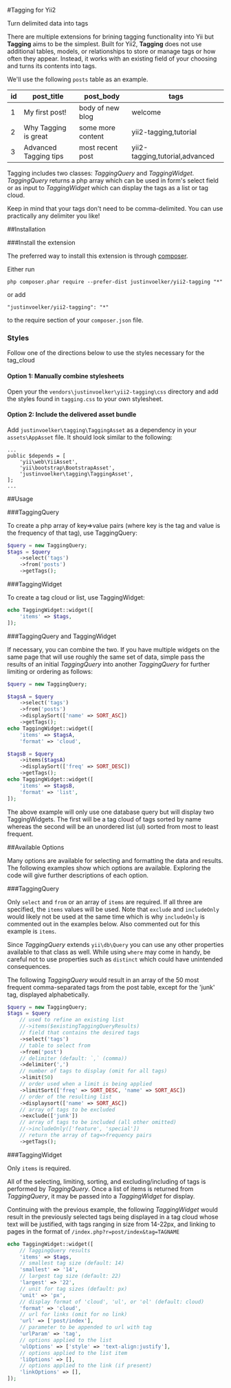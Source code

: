 #Tagging for Yii2

Turn delimited data into tags

There are multiple extensions for brining tagging functionality into Yii but **Tagging** aims to be the simplest. Built for Yii2, **Tagging** does not use additional tables, models, or relationships to store or manage tags or how often they appear.  Instead, it works with an existing field of your choosing and turns its contents into tags.

We'll use the following `posts` table as an example.

<table>
    <thead>
        <tr>
            <th>id</th>
            <th>post_title</th>
            <th>post_body</th>
            <th>tags</th>
        </tr>
    </thead>
    <tbody>
        <tr>
            <td>1</td>
            <td>My first post!</td>
            <td>body of new blog</td>
            <td>welcome</td>
        </tr>
        <tr>
            <td>2</td>
            <td>Why Tagging is great</td>
            <td>some more content</td>
            <td>yii2-tagging,tutorial</td>
        </tr>
        <tr>
            <td>3</td>
            <td>Advanced Tagging tips</td>
            <td>most recent post</td>
            <td>yii2-tagging,tutorial,advanced</td>
        </tr>
    </tbody>
</table>

Tagging includes two classes: _TaggingQuery_ and _TaggingWidget_.  _TaggingQuery_ returns a php array which can be used in form's select field or as input to _TaggingWidget_ which can display the tags as a list or tag cloud.

Keep in mind that your tags don't need to be comma-delimited. You can use practically any delimiter you like!

##Installation

###Install the extension

The preferred way to install this extension is through [composer](http://getcomposer.org/download/).

Either run

```
php composer.phar require --prefer-dist justinvoelker/yii2-tagging "*"
```

or add

```
"justinvoelker/yii2-tagging": "*"
```

to the require section of your `composer.json` file.

### Styles

Follow one of the directions below to use the styles necessary for the tag_cloud

#### Option 1: Manually combine stylesheets

Open your the `vendors\justinvoelker\yii2-tagging\css` directory and add the styles found in `tagging.css` to your own stylesheet.

#### Option 2: Include the delivered asset bundle

Add `justinvoelker\tagging\TaggingAsset` as a dependency in your `assets\AppAsset` file. It should look similar to the following:

```
...
public $depends = [
    'yii\web\YiiAsset',
    'yii\bootstrap\BootstrapAsset',
    'justinvoelker\tagging\TaggingAsset',
];
...
```

##Usage

###TaggingQuery

To create a php array of key=>value pairs (where key is the tag and value is the frequency of that tag), use TaggingQuery:

```php
$query = new TaggingQuery;
$tags = $query
    ->select('tags')
    ->from('posts')
    ->getTags();
```

###TaggingWidget

To create a tag cloud or list, use TaggingWidget:

```php
echo TaggingWidget::widget([
    'items' => $tags,
]);
```

###TaggingQuery and TaggingWidget

If necessary, you can combine the two. If you have multiple widgets on the same page that will use roughly the same set of data, simple pass the results of an initial _TaggingQuery_ into another _TaggingQuery_ for further limiting or ordering as follows:

```php
$query = new TaggingQuery;

$tagsA = $query
    ->select('tags')
    ->from('posts')
    ->displaySort(['name' => SORT_ASC])
    ->getTags();
echo TaggingWidget::widget([
    'items' => $tagsA,
    'format' => 'cloud',

$tagsB = $query
    ->items($tagsA)
    ->displaySort(['freq' => SORT_DESC])
    ->getTags();
echo TaggingWidget::widget([
    'items' => $tagsB,
    'format' => 'list',
]);
```

The above example will only use one database query but will display two TaggingWidgets. The first will be a tag cloud of tags sorted by name whereas the second will be an unordered list (ul) sorted from most to least frequent.

##Available Options

Many options are available for selecting and formatting the data and results. The following examples show which options are available. Exploring the code will give further descriptions of each option.

###TaggingQuery

Only `select` and `from` or an array of `items` are required. If all three are specified, the `items` values will be used. Note that `exclude` and `includeOnly` would likely not be used at the same time which is why `includeOnly` is commented out in the examples below.  Also commented out for this example is `items`.

Since _TaggingQuery_ extends `yii\db\Query` you can use any other properties available to that class as well.  While using `where` may come in handy, be careful not to use properties such as `distinct` which could have unintended consequences.

The following _TaggingQuery_ would result in an array of the 50 most frequent comma-separated tags from the post table, except for the 'junk' tag, displayed alphabetically.

```php
$query = new TaggingQuery;
$tags = $query
    // used to refine an existing list
    //->items($existingTaggingQueryResults)
    // field that contains the desired tags
    ->select('tags')
    // table to select from
    ->from('post')
    // delimiter (default: `,` (comma))
    ->delimiter(',')
    // number of tags to display (omit for all tags)
    ->limit(50)
    // order used when a limit is being applied
    ->limitSort(['freq' => SORT_DESC, 'name' => SORT_ASC])
    // order of the resulting list
    ->displaysort(['name' => SORT_ASC])
    // array of tags to be excluded
    ->exclude(['junk'])
    // array of tags to be included (all other omitted)
    //->includeOnly(['feature', 'special'])
    // return the array of tag=>frequency pairs
    ->getTags();
```

###TaggingWidget

Only `items` is required.

All of the selecting, limiting, sorting, and excluding/including of tags is performed by _TaggingQuery_. Once a list of items is returned from _TaggingQuery_, it may be passed into a _TaggingWidget_ for display.

Continuing with the previous example, the following _TaggingWidget_ would result in the previously selected tags being displayed in a tag cloud whose text will be justified, with tags ranging in size from 14-22px, and linking to pages in the format of `/index.php?r=post/index&tag=TAGNAME`

```php
echo TaggingWidget::widget([
    // TaggingQuery results
    'items' => $tags,
    // smallest tag size (default: 14)
    'smallest' => '14',
    // largest tag size (default: 22)
    'largest' => '22',
    // unit for tag sizes (default: px)
    'unit' => 'px',
    // display format of 'cloud', 'ul', or 'ol' (default: cloud)
    'format' => 'cloud',
    // url for links (omit for no link)
    'url' => ['post/index'],
    // parameter to be appended to url with tag
    'urlParam' => 'tag',
    // options applied to the list
    'ulOptions' => ['style' => 'text-align:justify'],
    // options applied to the list item
    'liOptions' => [],
    // options applied to the link (if present)
    'linkOptions' => [],
]);
```
